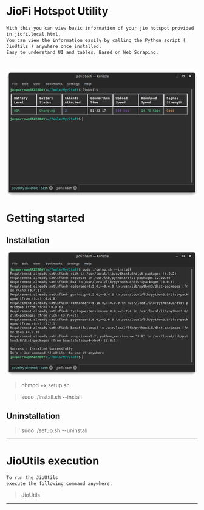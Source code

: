 # JioFi Hotspot Utility
```
With this you can view basic information of your jio hotspot provided in jiofi.local.html.
You can view the information easily by calling the Python script ( JioUtils ) anywhere once installed.
Easy to understand UI and tables. Based on Web Scraping.
```
<br>

![ghost](images/usage.png)

# Getting started

## Installation

![ghost](images/install.png)

> chmod +x setup.sh

> sudo ./install.sh --install

## Uninstallation


> sudo ./setup.sh --uninstall

***

# JioUtils execution

```
To run the JioUtils
execute the following command anywhere.
```

> JioUtils



***
